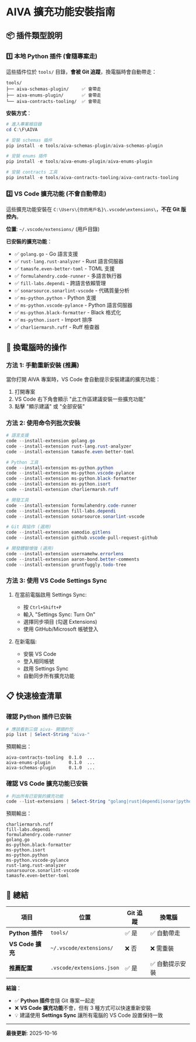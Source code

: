 # AIVA 擴充功能安裝指南

## 📦 插件類型說明

### 1️⃣ 本地 Python 插件 (會隨專案走)

這些插件位於 `tools/` 目錄，**會被 Git 追蹤**，換電腦時會自動帶走：

```
tools/
├── aiva-schemas-plugin/     ✅ 會帶走
├── aiva-enums-plugin/       ✅ 會帶走
└── aiva-contracts-tooling/  ✅ 會帶走
```

**安裝方式**：
```powershell
# 進入專案根目錄
cd C:\F\AIVA

# 安裝 schemas 插件
pip install -e tools/aiva-schemas-plugin/aiva-schemas-plugin

# 安裝 enums 插件
pip install -e tools/aiva-enums-plugin/aiva-enums-plugin

# 安裝 contracts 工具
pip install -e tools/aiva-contracts-tooling/aiva-contracts-tooling
```

### 2️⃣ VS Code 擴充功能 (不會自動帶走)

這些擴充功能安裝在 `C:\Users\{你的用戶名}\.vscode\extensions\`，**不在 Git 版控內**。

**位置**: `~/.vscode/extensions/` (用戶目錄)

**已安裝的擴充功能**：
- ✅ `golang.go` - Go 語言支援
- ✅ `rust-lang.rust-analyzer` - Rust 語言伺服器
- ✅ `tamasfe.even-better-toml` - TOML 支援
- ✅ `formulahendry.code-runner` - 多語言執行器
- ✅ `fill-labs.dependi` - 跨語言依賴管理
- ✅ `sonarsource.sonarlint-vscode` - 代碼質量分析
- ✅ `ms-python.python` - Python 支援
- ✅ `ms-python.vscode-pylance` - Python 語言伺服器
- ✅ `ms-python.black-formatter` - Black 格式化
- ✅ `ms-python.isort` - Import 排序
- ✅ `charliermarsh.ruff` - Ruff 檢查器

## 🔄 換電腦時的操作

### 方法 1: 手動重新安裝 (推薦)

當你打開 AIVA 專案時，VS Code 會自動提示安裝建議的擴充功能：

1. 打開專案
2. VS Code 右下角會顯示 "此工作區建議安裝一些擴充功能"
3. 點擊 "顯示建議" 或 "全部安裝"

### 方法 2: 使用命令列批次安裝

```powershell
# 語言支援
code --install-extension golang.go
code --install-extension rust-lang.rust-analyzer
code --install-extension tamasfe.even-better-toml

# Python 工具
code --install-extension ms-python.python
code --install-extension ms-python.vscode-pylance
code --install-extension ms-python.black-formatter
code --install-extension ms-python.isort
code --install-extension charliermarsh.ruff

# 開發工具
code --install-extension formulahendry.code-runner
code --install-extension fill-labs.dependi
code --install-extension sonarsource.sonarlint-vscode

# Git 與協作 (選用)
code --install-extension eamodio.gitlens
code --install-extension github.vscode-pull-request-github

# 開發體驗增強 (選用)
code --install-extension usernamehw.errorlens
code --install-extension aaron-bond.better-comments
code --install-extension gruntfuggly.todo-tree
```

### 方法 3: 使用 VS Code Settings Sync

1. 在當前電腦啟用 Settings Sync:
   - 按 `Ctrl+Shift+P`
   - 輸入 "Settings Sync: Turn On"
   - 選擇同步項目 (勾選 Extensions)
   - 使用 GitHub/Microsoft 帳號登入

2. 在新電腦:
   - 安裝 VS Code
   - 登入相同帳號
   - 啟用 Settings Sync
   - 自動同步所有擴充功能

## 📋 快速檢查清單

### 確認 Python 插件已安裝
```powershell
# 應該看到三個 aiva- 開頭的包
pip list | Select-String "aiva-"
```

預期輸出：
```
aiva-contracts-tooling  0.1.0  ...
aiva-enums-plugin       0.1.0  ...
aiva-schemas-plugin     0.1.0  ...
```

### 確認 VS Code 擴充功能已安裝
```powershell
# 列出所有已安裝的擴充功能
code --list-extensions | Select-String "golang|rust|dependi|sonar|python"
```

預期輸出：
```
charliermarsh.ruff
fill-labs.dependi
formulahendry.code-runner
golang.go
ms-python.black-formatter
ms-python.isort
ms-python.python
ms-python.vscode-pylance
rust-lang.rust-analyzer
sonarsource.sonarlint-vscode
tamasfe.even-better-toml
```

## 🎯 總結

| 項目 | 位置 | Git 追蹤 | 換電腦 |
|------|------|----------|--------|
| **Python 插件** | `tools/` | ✅ 是 | ✅ 自動帶走 |
| **VS Code 擴充** | `~/.vscode/extensions/` | ❌ 否 | ❌ 需重裝 |
| **推薦配置** | `.vscode/extensions.json` | ✅ 是 | ✅ 自動提示安裝 |

**結論**：
- ✅ **Python 插件**會隨 Git 專案一起走
- ❌ **VS Code 擴充功能**不會，但有 3 種方式可以快速重新安裝
- 💡 建議使用 **Settings Sync** 讓所有電腦的 VS Code 設置保持一致

---

**最後更新**: 2025-10-16
